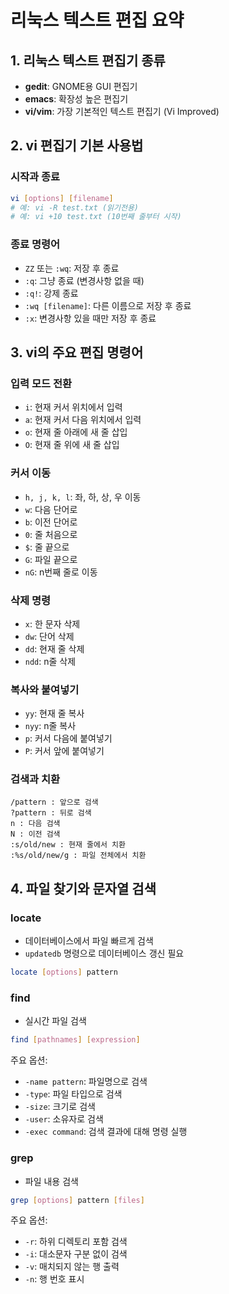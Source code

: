 # 리눅스 텍스트 편집 요약

## 1. 리눅스 텍스트 편집기 종류
- **gedit**: GNOME용 GUI 편집기
- **emacs**: 확장성 높은 편집기
- **vi/vim**: 가장 기본적인 텍스트 편집기 (Vi Improved)

## 2. vi 편집기 기본 사용법

### 시작과 종료
```bash
vi [options] [filename]
# 예: vi -R test.txt (읽기전용)
# 예: vi +10 test.txt (10번째 줄부터 시작)
```

### 종료 명령어
- `ZZ` 또는 `:wq`: 저장 후 종료
- `:q`: 그냥 종료 (변경사항 없을 때)
- `:q!`: 강제 종료
- `:wq [filename]`: 다른 이름으로 저장 후 종료
- `:x`: 변경사항 있을 때만 저장 후 종료

## 3. vi의 주요 편집 명령어

### 입력 모드 전환
- `i`: 현재 커서 위치에서 입력
- `a`: 현재 커서 다음 위치에서 입력
- `o`: 현재 줄 아래에 새 줄 삽입
- `O`: 현재 줄 위에 새 줄 삽입

### 커서 이동
- `h, j, k, l`: 좌, 하, 상, 우 이동
- `w`: 다음 단어로
- `b`: 이전 단어로
- `0`: 줄 처음으로
- `$`: 줄 끝으로
- `G`: 파일 끝으로
- `nG`: n번째 줄로 이동

### 삭제 명령
- `x`: 한 문자 삭제
- `dw`: 단어 삭제
- `dd`: 현재 줄 삭제
- `ndd`: n줄 삭제

### 복사와 붙여넣기
- `yy`: 현재 줄 복사
- `nyy`: n줄 복사
- `p`: 커서 다음에 붙여넣기
- `P`: 커서 앞에 붙여넣기

### 검색과 치환
```
/pattern : 앞으로 검색
?pattern : 뒤로 검색
n : 다음 검색
N : 이전 검색
:s/old/new : 현재 줄에서 치환
:%s/old/new/g : 파일 전체에서 치환
```

## 4. 파일 찾기와 문자열 검색

### locate
- 데이터베이스에서 파일 빠르게 검색
- `updatedb` 명령으로 데이터베이스 갱신 필요
```bash
locate [options] pattern
```

### find
- 실시간 파일 검색
```bash
find [pathnames] [expression]
```
주요 옵션:
- `-name pattern`: 파일명으로 검색
- `-type`: 파일 타입으로 검색
- `-size`: 크기로 검색
- `-user`: 소유자로 검색
- `-exec command`: 검색 결과에 대해 명령 실행

### grep
- 파일 내용 검색
```bash
grep [options] pattern [files]
```
주요 옵션:
- `-r`: 하위 디렉토리 포함 검색
- `-i`: 대소문자 구분 없이 검색
- `-v`: 매치되지 않는 행 출력
- `-n`: 행 번호 표시
